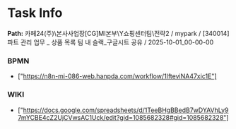# Task Info

**Path:** 카페24(주)\본사사업장\[CG]MI본부\Y쇼핑센터팀\전략2 / mypark / [340014] 파트 관리 업무 _ 상품 목록 팀 내 슬랙_구글시트 공유 / 2025-10-01_00-00-00

### BPMN
- ["https://n8n-mi-086-web.hanpda.com/workflow/1IfteviNA47xic1E"]

### WIKI
- ["https://docs.google.com/spreadsheets/d/1TeeBHgBBedB7wDYAVhLy97mYCBE4cZ2UjCVwsAC1Uck/edit?gid=1085682328#gid=1085682328"]


